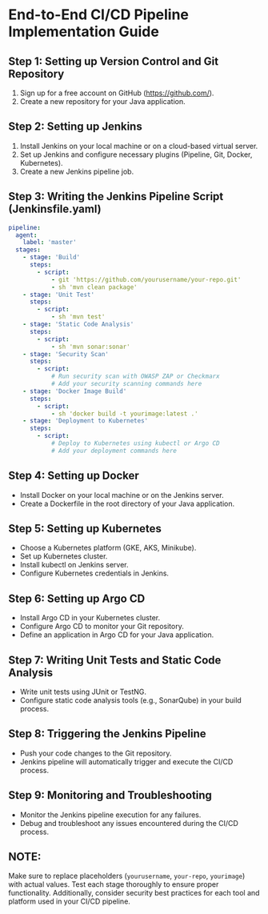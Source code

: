 # End-to-End CI/CD Pipeline Implementation Guide

## Step 1: Setting up Version Control and Git Repository
1. Sign up for a free account on GitHub (https://github.com/).
2. Create a new repository for your Java application.

## Step 2: Setting up Jenkins
1. Install Jenkins on your local machine or on a cloud-based virtual server.
2. Set up Jenkins and configure necessary plugins (Pipeline, Git, Docker, Kubernetes).
3. Create a new Jenkins pipeline job.

## Step 3: Writing the Jenkins Pipeline Script (Jenkinsfile.yaml)
```yaml
pipeline:
  agent:
    label: 'master'
  stages:
    - stage: 'Build'
      steps:
        - script:
            - git 'https://github.com/yourusername/your-repo.git'
            - sh 'mvn clean package'
    - stage: 'Unit Test'
      steps:
        - script:
            - sh 'mvn test'
    - stage: 'Static Code Analysis'
      steps:
        - script:
            - sh 'mvn sonar:sonar'
    - stage: 'Security Scan'
      steps:
        - script:
            # Run security scan with OWASP ZAP or Checkmarx
            # Add your security scanning commands here
    - stage: 'Docker Image Build'
      steps:
        - script:
            - sh 'docker build -t yourimage:latest .'
    - stage: 'Deployment to Kubernetes'
      steps:
        - script:
            # Deploy to Kubernetes using kubectl or Argo CD
            # Add your deployment commands here
```


## Step 4: Setting up Docker
- Install Docker on your local machine or on the Jenkins server.
- Create a Dockerfile in the root directory of your Java application.

## Step 5: Setting up Kubernetes
- Choose a Kubernetes platform (GKE, AKS, Minikube).
- Set up Kubernetes cluster.
- Install kubectl on Jenkins server.
- Configure Kubernetes credentials in Jenkins.

## Step 6: Setting up Argo CD
- Install Argo CD in your Kubernetes cluster.
- Configure Argo CD to monitor your Git repository.
- Define an application in Argo CD for your Java application.

## Step 7: Writing Unit Tests and Static Code Analysis
- Write unit tests using JUnit or TestNG.
- Configure static code analysis tools (e.g., SonarQube) in your build process.

## Step 8: Triggering the Jenkins Pipeline
- Push your code changes to the Git repository.
- Jenkins pipeline will automatically trigger and execute the CI/CD process.

## Step 9: Monitoring and Troubleshooting
- Monitor the Jenkins pipeline execution for any failures.
- Debug and troubleshoot any issues encountered during the CI/CD process.

## **NOTE:**
Make sure to replace placeholders (`yourusername`, `your-repo`, `yourimage`) with actual values. Test each stage thoroughly to ensure proper functionality. Additionally, consider security best practices for each tool and platform used in your CI/CD pipeline.
